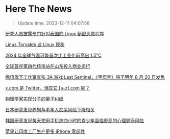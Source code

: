 # Here The News
> Update time: 2023-12-11 04:07:58

[研究人员披露专门针对泰国的 Linux 秘密恶意程序](https://www.solidot.org/story?sid=76847)

[Linus Torvalds 谈 Linux 现状](https://www.solidot.org/story?sid=76846)

[2024 年全球气温可能首次比工业化前高出 1.5℃](https://www.solidot.org/story?sid=76845)

[全球首座第四代核电站在山东投入商业运行](https://www.solidot.org/story?sid=76844)

[腾讯旗下工作室宣布 3A 游戏 Last Sentinel，《黑悟空》将于明年 8 月 20 日发售](https://www.solidot.org/story?sid=76843)

[x.com 是 Twitter，但其它 [a-z].com 呢？](https://www.solidot.org/story?sid=76842)

[物理学家实现分子的量子纠缠](https://www.solidot.org/story?sid=76841)

[日本研究发现养狗与老年人痴呆风险下降相关](https://www.solidot.org/story?sid=76840)

[韩国研究发现每天使用手机逾四小时的青少年面临更高的心理健康风险](https://www.solidot.org/story?sid=76839)

[苹果让印度工厂生产更多 iPhone 零部件](https://www.solidot.org/story?sid=76838)

